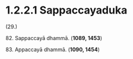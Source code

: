 

# 1.2.2.1 Sappaccayaduka





(29.)

82\. Sappaccayā dhammā. (**1089, 1453**)

83\. Appaccayā dhammā. (**1090, 1454**)



